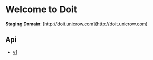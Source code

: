 # Welcome to Doit

**Staging Domain**: [http://doit.unicrow.com](http://doit.unicrow.com)

## Api

* [v1](api/v1.md)
